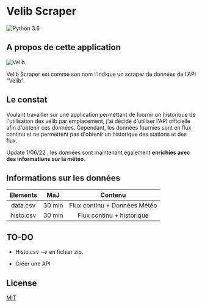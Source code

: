 
# Velib Scraper 

![Python 3.6](https://img.shields.io/badge/Python-3.6-brightgreen.svg) 

## A propos de cette application

![Velib](https://upload.wikimedia.org/wikipedia/commons/thumb/5/5b/Vélib-Métropole-Logo.png/280px-Vélib-Métropole-Logo.png). 

Velib Scraper est comme son nom l'indique un scraper de données de l'API "Velib". 


## Le constat 

Voulant travailler sur une application permettant de fournir un historique de l'utilisation des vélib par emplacement, j'ai décidé d'utiliser l'API officielle afin d'obtenir ces données. 
Cependant, les données fournies sont en flux continu et ne permettent pas d'obtenir un historique des stations et des flux.   

Update 1/06/22 , les données sont maintenant également **enrichies avec des informations sur la météo**.     

## Informations sur les données 

| Elements | MàJ | Contenu |
| :---:         |     :---:      |          :---: |
| data.csv   | 30 min     | Flux continu + Données Météo   |
| histo.csv     | 30 min       | Flux continu + historique      |

## TO-DO

- Histo.csv --> en fichier zip.

- Créer une API


## License

[MIT](https://choosealicense.com/licenses/mit/)

